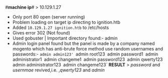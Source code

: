 #**machine ip**# > 10.129.1.27

- Only port 80 open (server running)
- Problem loading on target ip directing to ignition.htb
- Added `10.129.1.27 ignition.htb` to /etc/hosts
- Gives error 302 (Not found)
- Used gobuster | Important directory found:- admin
- Admin login panel found but the panel is made by a company named mogento which has anti-brute force method use random usernames and passwords:-
	`admin admin123'
	`admin root123`
	`admin password1`
	`admin administrator1`
	`admin changeme1`
	`admin password123`
	`admin qwerty123`
	`admin administrator123`
	`admin changeme123`
**RESULT** > *password* and *usernmae* revived,i.e. ,*qwerty123* and *admin*
